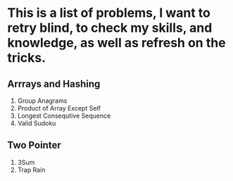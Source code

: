 # This is a list of problems, I want to retry blind, to check my skills, and knowledge, as well as refresh on the tricks.

## Arrrays and Hashing
1. Group Anagrams
2. Product of Array Except Self
3. Longest Consequtive Sequence
4. Valid Sudoku

## Two Pointer
1. 3Sum
2. Trap Rain